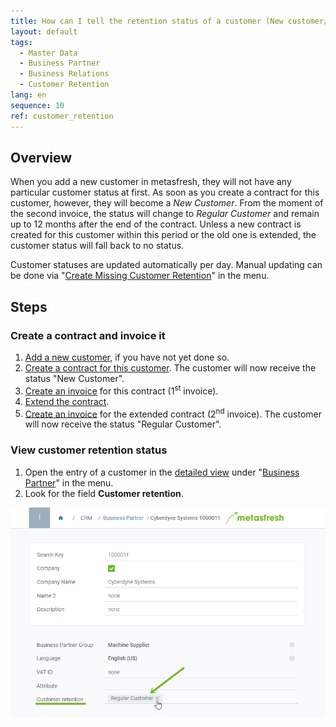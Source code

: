 ```yaml
---
title: How can I tell the retention status of a customer (New customer/Regular customer)?
layout: default
tags:
  - Master Data
  - Business Partner
  - Business Relations
  - Customer Retention
lang: en
sequence: 10
ref: customer_retention
---
```


## Overview
When you add a new customer in metasfresh, they will not have any particular customer status at first. As soon as you create a contract for this customer, however, they will become a *New Customer*. From the moment of the second invoice, the status will change to *Regular Customer* and remain up to 12 months after the end of the contract. Unless a new contract is created for this customer within this period or the old one is extended, the customer status will fall back to no status.

Customer statuses are updated automatically per day. Manual updating can be done via "[Create Missing Customer Retention](Menu)" in the menu.

## Steps

### Create a contract and invoice it
1. [Add a new customer](New_business_partner_customer), if you have not yet done so.
1. [Create a contract for this customer](Create_subscription_contract). The customer will now receive the status "New Customer".
1. [Create an invoice](Invoice_SalesOrder) for this contract (1<sup>st</sup> invoice).
1. [Extend the contract](Extend_contract).
1. [Create an invoice](Invoice_SalesOrder) for the extended contract (2<sup>nd</sup> invoice). The customer will now receive the status "Regular Customer".

### View customer retention status
1. Open the entry of a customer in the [detailed view](ViewModes#detailed-view) under "[Business Partner](New_Business_Partner)" in the menu.
1. Look for the field **Customer retention**.

![](assets/Customer_retention_regular_customer.png)

